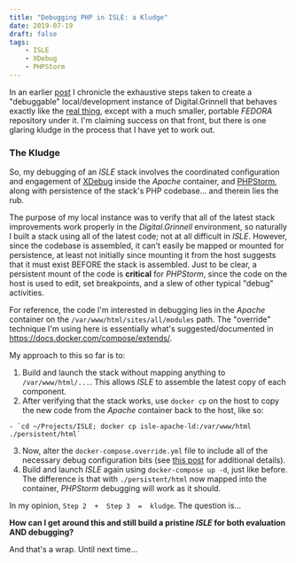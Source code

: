 ```yaml
---
title: "Debugging PHP in ISLE: a Kludge"
date: 2019-07-19
draft: false
tags:
    - ISLE
    - XDebug
    - PHPStorm
---
```


In an earlier [post](https://static.grinnell.edu/blogs/McFateM/posts/021-rebuilding-isle-ld/) I chronicle the exhaustive steps taken to create a "debuggable" local/development instance of Digital.Grinnell that behaves exactly like the [real thing](https://digital.grinnell.edu), except with a much smaller, portable _FEDORA_ repository under it.  I'm claiming success on that front, but there is one glaring kludge in the process that I have yet to work out.

### The Kludge

So, my debugging of an _ISLE_ stack involves the coordinated configuration and engagement of [XDebug](https://xdebug.org/) inside the _Apache_ container, and [PHPStorm](https://www.jetbrains.com/phpstorm/), along with persistence of the stack's PHP codebase... and therein lies the rub.

The purpose of my local instance was to verify that all of the latest stack improvements work properly in the _Digital.Grinnell_ environment, so naturally I built a stack using all of the latest code; not at all difficult in _ISLE_. However, since the codebase is assembled, it can't easily be mapped or mounted for persistence, at least not initially since mounting it from the host suggests that it must exist BEFORE the stack is assembled. Just to be clear, a persistent mount of the code is __critical__ for _PHPStorm_, since the code on the host is used to edit, set breakpoints, and a slew of other typical "debug" activities.

For reference, the code I'm interested in debugging lies in the _Apache_ container on the `/var/www/html/sites/all/modules` path.  The "override" technique I'm using here is essentially what's suggested/documented in https://docs.docker.com/compose/extends/.

My approach to this so far is to:

  1. Build and launch the stack without mapping anything to `/var/www/html/...`.  This allows _ISLE_ to assemble the latest copy of each component.
  2. After verifying that the stack works, use `docker cp` on the host to copy the new code from the _Apache_ container back to the host, like so:

    - `cd ~/Projects/ISLE; docker cp isle-apache-ld:/var/www/html ./persistent/html`

  3. Now, alter the `docker-compose.override.yml` file to include all of the necessary debug configuration bits (see [this post](https://static.grinnell.edu/blogs/McFateM/posts/023-debugging-isle-ld-in-phpstorm/) for additional details).
  4. Build and launch _ISLE_ again using `docker-compose up -d`, just like before.  The difference is that with `./persistent/html` now mapped into the container, _PHPStorm_ debugging will work as it should.

In my opinion, `Step 2  +  Step 3  =  kludge`.  The question is...

  **How can I get around this and still build a pristine _ISLE_ for both evaluation AND debugging?**  

And that's a wrap.  Until next time...
